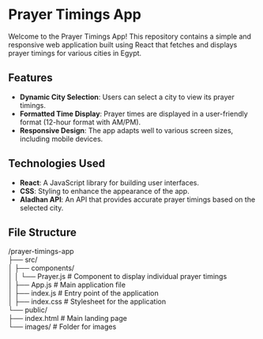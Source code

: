 # Prayer Timings App

Welcome to the Prayer Timings App! This repository contains a simple and responsive web application built using React that fetches and displays prayer timings for various cities in Egypt.


## Features

- **Dynamic City Selection**: Users can select a city to view its prayer timings.
- **Formatted Time Display**: Prayer times are displayed in a user-friendly format (12-hour format with AM/PM).
- **Responsive Design**: The app adapts well to various screen sizes, including mobile devices.

## Technologies Used

- **React**: A JavaScript library for building user interfaces.
- **CSS**: Styling to enhance the appearance of the app.
- **Aladhan API**: An API that provides accurate prayer timings based on the selected city.

## File Structure
/prayer-timings-app                                                                                                                       
├── src/                                                                                                                       
│   ├── components/                                                                                                                       
│   │   └── Prayer.js                # Component to display individual prayer timings                                                                                            
│   ├── App.js                       # Main application file                                                                                                                       
│   ├── index.js                     # Entry point of the application                                                                                                                       
│   ├── index.css                    # Stylesheet for the application                                                                                                                       
└── public/                                                                                                                       
    ├── index.html                   # Main landing page                                                                                                                       
    └── images/                      # Folder for images                                                                                                                        
